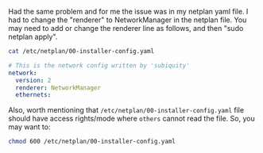 Had the same problem and for me the issue was in my netplan yaml file. I had to change the "renderer" to NetworkManager in the netplan file. You may need to add or change the renderer line as follows, and then "sudo netplan apply".

```bash
cat /etc/netplan/00-installer-config.yaml
```

```yaml
# This is the network config written by 'subiquity'
network:
  version: 2
  renderer: NetworkManager
  ethernets:
```

Also, worth mentioning that `/etc/netplan/00-installer-config.yaml` file should have access rights/mode where `others` cannot read the file. So, you may want to:

```bash
chmod 600 /etc/netplan/00-installer-config.yaml
```